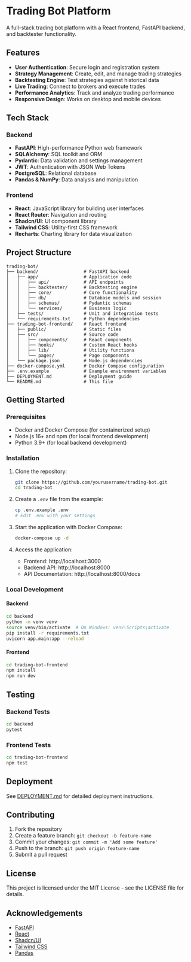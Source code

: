 # Trading Bot Platform

A full-stack trading bot platform with a React frontend, FastAPI backend, and backtester functionality.

## Features

- **User Authentication**: Secure login and registration system
- **Strategy Management**: Create, edit, and manage trading strategies
- **Backtesting Engine**: Test strategies against historical data
- **Live Trading**: Connect to brokers and execute trades
- **Performance Analytics**: Track and analyze trading performance
- **Responsive Design**: Works on desktop and mobile devices

## Tech Stack

### Backend
- **FastAPI**: High-performance Python web framework
- **SQLAlchemy**: SQL toolkit and ORM
- **Pydantic**: Data validation and settings management
- **JWT**: Authentication with JSON Web Tokens
- **PostgreSQL**: Relational database
- **Pandas & NumPy**: Data analysis and manipulation

### Frontend
- **React**: JavaScript library for building user interfaces
- **React Router**: Navigation and routing
- **Shadcn/UI**: UI component library
- **Tailwind CSS**: Utility-first CSS framework
- **Recharts**: Charting library for data visualization

## Project Structure

```
trading-bot/
├── backend/                 # FastAPI backend
│   ├── app/                 # Application code
│   │   ├── api/             # API endpoints
│   │   ├── backtester/      # Backtesting engine
│   │   ├── core/            # Core functionality
│   │   ├── db/              # Database models and session
│   │   ├── schemas/         # Pydantic schemas
│   │   └── services/        # Business logic
│   ├── tests/               # Unit and integration tests
│   └── requirements.txt     # Python dependencies
├── trading-bot-frontend/    # React frontend
│   ├── public/              # Static files
│   ├── src/                 # Source code
│   │   ├── components/      # React components
│   │   ├── hooks/           # Custom React hooks
│   │   ├── lib/             # Utility functions
│   │   └── pages/           # Page components
│   └── package.json         # Node.js dependencies
├── docker-compose.yml       # Docker Compose configuration
├── .env.example             # Example environment variables
├── DEPLOYMENT.md            # Deployment guide
└── README.md                # This file
```

## Getting Started

### Prerequisites

- Docker and Docker Compose (for containerized setup)
- Node.js 16+ and npm (for local frontend development)
- Python 3.9+ (for local backend development)

### Installation

1. Clone the repository:
   ```bash
   git clone https://github.com/yourusername/trading-bot.git
   cd trading-bot
   ```

2. Create a `.env` file from the example:
   ```bash
   cp .env.example .env
   # Edit .env with your settings
   ```

3. Start the application with Docker Compose:
   ```bash
   docker-compose up -d
   ```

4. Access the application:
   - Frontend: http://localhost:3000
   - Backend API: http://localhost:8000
   - API Documentation: http://localhost:8000/docs

### Local Development

#### Backend

```bash
cd backend
python -m venv venv
source venv/bin/activate  # On Windows: venv\Scripts\activate
pip install -r requirements.txt
uvicorn app.main:app --reload
```

#### Frontend

```bash
cd trading-bot-frontend
npm install
npm run dev
```

## Testing

### Backend Tests

```bash
cd backend
pytest
```

### Frontend Tests

```bash
cd trading-bot-frontend
npm test
```

## Deployment

See [DEPLOYMENT.md](DEPLOYMENT.md) for detailed deployment instructions.

## Contributing

1. Fork the repository
2. Create a feature branch: `git checkout -b feature-name`
3. Commit your changes: `git commit -m 'Add some feature'`
4. Push to the branch: `git push origin feature-name`
5. Submit a pull request

## License

This project is licensed under the MIT License - see the LICENSE file for details.

## Acknowledgements

- [FastAPI](https://fastapi.tiangolo.com/)
- [React](https://reactjs.org/)
- [Shadcn/UI](https://ui.shadcn.com/)
- [Tailwind CSS](https://tailwindcss.com/)
- [Pandas](https://pandas.pydata.org/)

